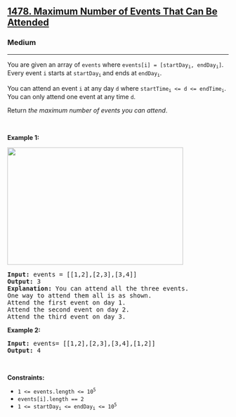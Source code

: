 <h2><a href="https://leetcode.com/problems/maximum-number-of-events-that-can-be-attended/">1478. Maximum Number of Events That Can Be Attended</a></h2><h3>Medium</h3><hr><p>You are given an array of <code>events</code> where <code>events[i] = [startDay<sub>i</sub>, endDay<sub>i</sub>]</code>. Every event <code>i</code> starts at <code>startDay<sub>i</sub></code><sub> </sub>and ends at <code>endDay<sub>i</sub></code>.</p>

<p>You can attend an event <code>i</code> at any day <code>d</code> where <code>startTime<sub>i</sub> &lt;= d &lt;= endTime<sub>i</sub></code>. You can only attend one event at any time <code>d</code>.</p>

<p>Return <em>the maximum number of events you can attend</em>.</p>

<p>&nbsp;</p>
<p><strong class="example">Example 1:</strong></p>
<img alt="" src="https://assets.leetcode.com/uploads/2020/02/05/e1.png" style="width: 400px; height: 267px;" />
<pre>
<strong>Input:</strong> events = [[1,2],[2,3],[3,4]]
<strong>Output:</strong> 3
<strong>Explanation:</strong> You can attend all the three events.
One way to attend them all is as shown.
Attend the first event on day 1.
Attend the second event on day 2.
Attend the third event on day 3.
</pre>

<p><strong class="example">Example 2:</strong></p>

<pre>
<strong>Input:</strong> events= [[1,2],[2,3],[3,4],[1,2]]
<strong>Output:</strong> 4
</pre>

<p>&nbsp;</p>
<p><strong>Constraints:</strong></p>

<ul>
	<li><code>1 &lt;= events.length &lt;= 10<sup>5</sup></code></li>
	<li><code>events[i].length == 2</code></li>
	<li><code>1 &lt;= startDay<sub>i</sub> &lt;= endDay<sub>i</sub> &lt;= 10<sup>5</sup></code></li>
</ul>
